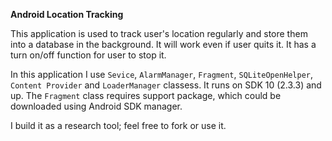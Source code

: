 **Android Location Tracking**

This application is used to track user's location regularly and store them into a database in the background. It will work even if user quits it. It has a turn on/off function for user to stop it.

In this application I use `Sevice`, `AlarmManager`, `Fragment`, `SQLiteOpenHelper`, `Content Provider` and `LoaderManager` classess. It runs on SDK 10 (2.3.3) and up. The `Fragment` class requires support package, which could be downloaded using Android SDK manager.

I build it as a research tool; feel free to fork or use it.
